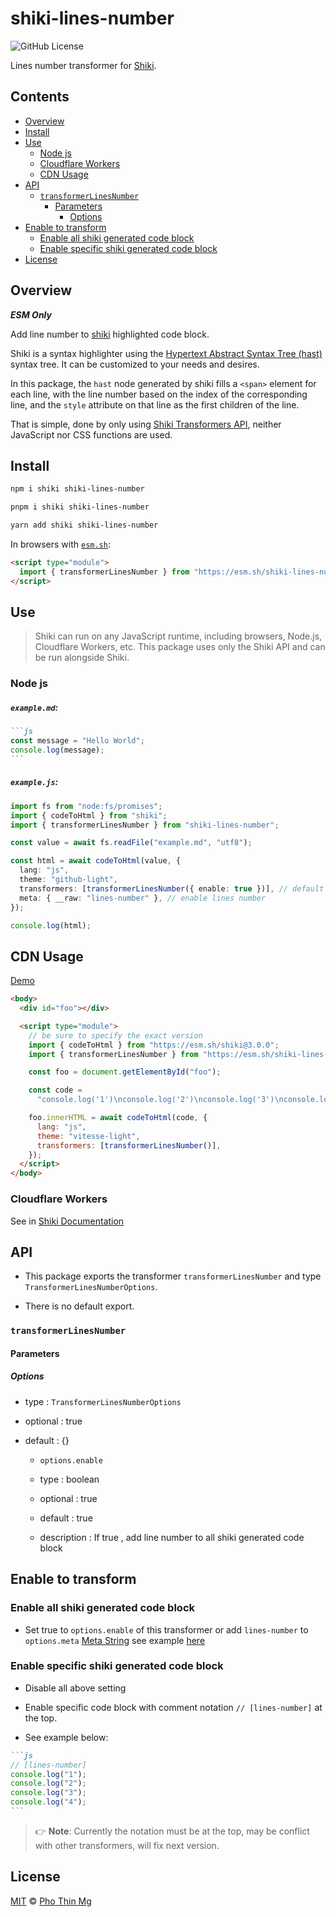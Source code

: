 # shiki-lines-number

![GitHub License](https://img.shields.io/github/license/phothinmg/shiki-lines-number?style=for-the-badge&logo=github)


Lines number transformer for [Shiki][shiki].

## Contents

- [Overview](#overview)
- [Install](#install)
- [Use](#use)
  - [Node js](#node-js)
  - [Cloudflare Workers](#cloudflare-workers)
  - [CDN Usage](#cdn-usage)
- [API](#api)
  - [`transformerLinesNumber`](#transformerlinesnumber)
    - [Parameters](#parameters)
      - [Options](#options)
- [Enable to transform](#enable-to-transform)
  - [Enable all shiki generated code block](#enable-all-shiki-generated-code-block)
  - [Enable specific shiki generated code block](#enable-specific-shiki-generated-code-block)
- [License](#license)

## Overview

**_ESM Only_**

Add line number to [shiki][shiki] highlighted code block.

Shiki is a syntax highlighter using the [Hypertext Abstract Syntax Tree (hast)][hast] syntax tree. It can be customized to your needs and desires.

In this package, the `hast` node generated by shiki fills a `<span>` element for each line, with the line number based on the index of the corresponding line, and the `style` attribute on that line as the first children of the line.

That is simple, done by only using [Shiki Transformers API][transformer-api], neither JavaScript nor CSS functions are used.

## Install

```bash
npm i shiki shiki-lines-number
```

```bash
pnpm i shiki shiki-lines-number
```

```bash
yarn add shiki shiki-lines-number
```

In browsers with [`esm.sh`][esmsh]:

```html
<script type="module">
  import { transformerLinesNumber } from "https://esm.sh/shiki-lines-number";
</script>
```

## Use

> Shiki can run on any JavaScript runtime, including browsers, Node.js, Cloudflare Workers, etc.
> This package uses only the Shiki API and can be run alongside Shiki.

### Node js

##### `example.md`:

````md
```js
const message = "Hello World";
console.log(message);
```
````

##### `example.js`:

```ts
import fs from "node:fs/promises";
import { codeToHtml } from "shiki";
import { transformerLinesNumber } from "shiki-lines-number";

const value = await fs.readFile("example.md", "utf8");

const html = await codeToHtml(value, {
  lang: "js",
  theme: "github-light",
  transformers: [transformerLinesNumber({ enable: true })], // default true
  meta: { __raw: "lines-number" }, // enable lines number
});

console.log(html);
```

## CDN Usage

[Demo](demo-cdn)



```html
<body>
  <div id="foo"></div>

  <script type="module">
    // be sure to specify the exact version
    import { codeToHtml } from "https://esm.sh/shiki@3.0.0";
    import { transformerLinesNumber } from "https://esm.sh/shiki-lines-number@0.0.1";

    const foo = document.getElementById("foo");

    const code =
      "console.log('1')\nconsole.log('2')\nconsole.log('3')\nconsole.log('4')";

    foo.innerHTML = await codeToHtml(code, {
      lang: "js",
      theme: "vitesse-light",
      transformers: [transformerLinesNumber()],
    });
  </script>
</body>
```

### Cloudflare Workers

See in [Shiki Documentation][cloudflare-workers]


## API

- This package exports the transformer `transformerLinesNumber` and type `TransformerLinesNumberOptions`.

- There is no default export.

### `transformerLinesNumber`

#### Parameters

##### Options

- type : `TransformerLinesNumberOptions`

- optional : true

- default : {}

  - `options.enable`

  - type : boolean

  - optional : true

  - default : true

  - description : If true , add line number to all shiki generated code block

## Enable to transform

### Enable all shiki generated code block

- Set true to `options.enable` of this transformer or add `lines-number` to `options.meta` [Meta String][meta-string] see example [here](#examplejs)

### Enable specific shiki generated code block

- Disable all above setting

- Enable specific code block with comment notation `// [lines-number]` at the top.

- See example below:

````md
```js
// [lines-number]
console.log("1");
console.log("2");
console.log("3");
console.log("4");
```
````

> 👉 **Note**:
> Currently the notation must be at the top, may be conflict with other transformers, will fix next version.

## License

[MIT][file-license] © [Pho Thin Mg][ptm]

<!-- Definitions -->

[file-license]: license

[shiki]: https://shiki.matsu.io/

[transformer-api]: https://shiki.style/guide/transformers

[meta-string]: https://shiki.matsu.io/guide/transformers#meta

[ptm]: https://github.com/phothinmg

[hast]: https://github.com/syntax-tree/hast

[esmsh]: https://esm.sh

[demo-cdn]: https://jsfiddle.net/phothin/z89e51kg/40/

[cloudflare-workers]: https://shiki.matsu.io/guide/install#cloudflare-workers

[badge-license]: https://img.shields.io/github/license/phothinmg/shiki-lines-number?style=for-the-badge&logo=github
